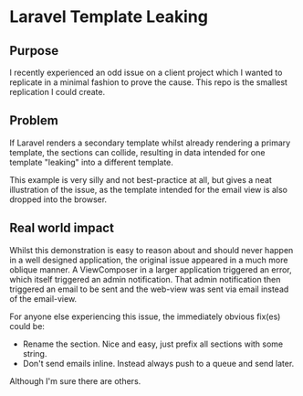 # Laravel Template Leaking

## Purpose

I recently experienced an odd issue on a client project which I wanted to replicate in a minimal fashion to prove the cause. This repo is the smallest replication I could create.

## Problem

If Laravel renders a secondary template whilst already rendering a primary template, the sections can collide, resulting in data intended for one template "leaking" into a different template.

This example is very silly and not best-practice at all, but gives a neat illustration of the issue, as the template intended for the email view is also dropped into the browser.

## Real world impact

Whilst this demonstration is easy to reason about and should never happen in a well designed application, the original issue appeared in a much more oblique manner. A ViewComposer in a larger application triggered an error, which itself triggered an admin notification. That admin notification then triggered an email to be sent and the web-view was sent via email instead of the email-view.

For anyone else experiencing this issue, the immediately obvious fix(es) could be:

-   Rename the section. Nice and easy, just prefix all sections with some string.
-   Don't send emails inline. Instead always push to a queue and send later.

Although I'm sure there are others.

